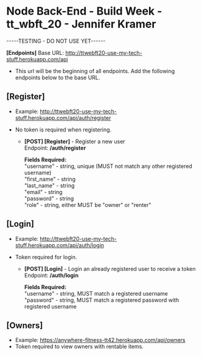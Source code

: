# Node Back-End - Build Week - tt_wbft_20 - Jennifer Kramer

-----TESTING - DO NOT USE YET------

**[Endpoints]** Base URL: http://ttwebft20-use-my-tech-stuff.herokuapp.com/api
- This url will be the beginning of all endpoints. Add the following endpoints below to the base URL.

## [Register]
- Example: http://ttwebft20-use-my-tech-stuff.herokuapp.com/api/auth/register
- No token is required when registering.

    * **[POST] [Register]** - Register a new user </br>
        Endpoint: **/auth/register**

        **Fields Required:** </br>
        "username" - string, unique (MUST not match any other registered username) </br>
        "first_name" - string </br>
        "last_name" - string </br>
        "email" - string </br>
        "password" - string </br>
        "role" - string, either MUST be "owner" or "renter"

## [Login]
- Example: http://ttwebft20-use-my-tech-stuff.herokuapp.com/api/auth/login
- Token required for login.

    * **[POST] [Login]** - Login an already registered user to receive a token </br>
        Endpoint: **/auth/login**
      
        **Fields Required:** </br>
        "username" - string, MUST match a registered username </br>
        "password" - string, MUST match a registered password with registered username </br>

## [Owners]
- Example: https://anywhere-fitness-tt42.herokuapp.com/api/owners
- Token required to view owners with rentable items.


